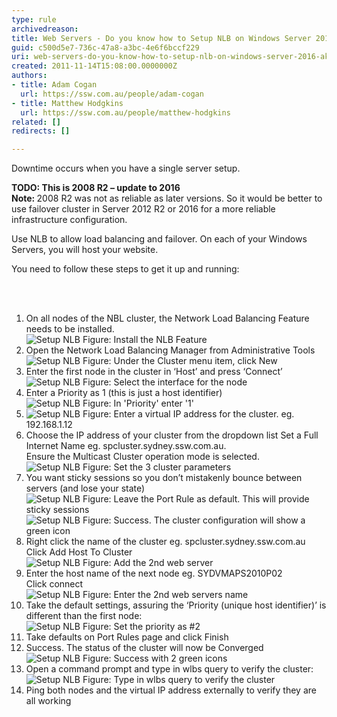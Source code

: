 ```yaml
---
type: rule
archivedreason: 
title: Web Servers - Do you know how to Setup NLB on Windows Server 2016? (aka Network Load Balancing)
guid: c500d5e7-736c-47a8-a3bc-4e6f6bccf229
uri: web-servers-do-you-know-how-to-setup-nlb-on-windows-server-2016-aka-network-load-balancing
created: 2011-11-14T15:08:00.0000000Z
authors:
- title: Adam Cogan
  url: https://ssw.com.au/people/adam-cogan
- title: Matthew Hodgkins
  url: https://ssw.com.au/people/matthew-hodgkins
related: []
redirects: []

---
```



<p>Downtime occurs when you have a single server setup.<br></p><p class="ssw15-rteElement-InfoBox"><b>TODO&#58; This is 2008 R2 – update to 2016</b><br><b>Note&#58;&#160;</b>2008 R2 was not as reliable as later versions. So it would be better to use failover cluster in Server 2012 R2 or 2016 for a more reliable infrastructure configuration.&#160;</p><p>​​Use NLB to allow load balancing and failover. On each of your Windows Servers, you will host your website.</p>
<p>You need to follow these steps to get it up and running&#58;</p>
<br><excerpt class='endintro'></excerpt><br>
<ol><li>On all nodes of the NBL cluster, the Network Load Balancing Feature needs to be installed.<br><img class="ms-rteCustom-ImageArea" alt="Setup NLB" src="/PublishingImages/Setup-NLB-1.jpg" /> <span class="ms-rteCustom-FigureNormal">Figure&#58; Install the NLB Feature</span> </li>
<li>Open the Network Load Balancing Manager from Administrative Tools<br><img class="ms-rteCustom-ImageArea" alt="Setup NLB" src="/PublishingImages/Setup-NLB-2.jpg" /> <span class="ms-rteCustom-FigureNormal">Figure&#58; Under the Cluster menu item, click New</span> </li>
<li>Enter the first node in the cluster in ‘Host’ and press ‘Connect’<br><img class="ms-rteCustom-ImageArea" alt="Setup NLB" src="/PublishingImages/Setup-NLB-3.jpg" /> <span class="ms-rteCustom-FigureNormal">Figure&#58; Select the interface for the node</span> </li>
<li>Enter a Priority as 1 (this is just a host identifier)<br><img class="ms-rteCustom-ImageArea" alt="Setup NLB" src="/PublishingImages/Setup-NLB-4.jpg" /> <span class="ms-rteCustom-FigureNormal">Figure&#58; In 'Priority' enter '1'</span> </li>
<li><img class="ms-rteCustom-ImageArea" alt="Setup NLB" src="/PublishingImages/Setup-NLB-5.jpg" /> <span class="ms-rteCustom-FigureNormal">Figure&#58; Enter a virtual IP address for the cluster. eg. 192.168.1.12</span> </li>
<li>Choose the IP address of your cluster from the dropdown list Set a Full Internet Name eg. spcluster.sydney.ssw.com.au. <br>Ensure the Multicast Cluster operation mode is selected.<br><img class="ms-rteCustom-ImageArea" alt="Setup NLB" src="/PublishingImages/Setup-NLB-6.jpg" /> <span class="ms-rteCustom-FigureNormal">Figure&#58; Set the 3 cluster parameters</span> </li>
<li>You want sticky sessions so you don’t mistakenly bounce between servers (and lose your state)<br><img class="ms-rteCustom-ImageArea" alt="Setup NLB" src="/PublishingImages/Setup-NLB-7.jpg" /> <span class="ms-rteCustom-FigureNormal">Figure&#58; Leave the Port Rule as default. This will provide sticky sessions</span><br><img class="ms-rteCustom-ImageArea" alt="Setup NLB" src="/PublishingImages/Setup-NLB-8.jpg" /> <span class="ms-rteCustom-FigureNormal">Figure&#58; Success. The cluster configuration will show a green icon</span> </li>
<li>Right click the name of the cluster eg. spcluster.sydney.ssw.com.au Click Add Host To Cluster<br><img class="ms-rteCustom-ImageArea" alt="Setup NLB" src="/PublishingImages/Setup-NLB-9.jpg" /> <span class="ms-rteCustom-FigureNormal">Figure&#58; Add the 2nd web server</span> </li>
<li>Enter the host name of the next node eg. SYDVMAPS2010P02<br>Click connect<br><img class="ms-rteCustom-ImageArea" alt="Setup NLB" src="/PublishingImages/Setup-NLB-10.jpg" /> <span class="ms-rteCustom-FigureNormal">Figure&#58; Enter the 2nd web servers name</span> </li>
<li>Take the default settings, assuring the ‘Priority (unique host identifier)’ is different than the first node&#58;<br><img class="ms-rteCustom-ImageArea" alt="Setup NLB" src="/PublishingImages/Setup-NLB-1.jpg" /> <span class="ms-rteCustom-FigureNormal">Figure&#58; Set the priority as #2</span> </li>
<li>Take defaults on Port Rules page and click Finish</li>
<li>Success. The status of the cluster will now be Converged<br><img class="ms-rteCustom-ImageArea" alt="Setup NLB" src="/PublishingImages/Setup-NLB-12.jpg" /> <span class="ms-rteCustom-FigureNormal">Figure&#58; Success with 2 green icons</span> </li>
<li>Open a command prompt and type in wlbs query to verify the cluster&#58;<br><img class="ms-rteCustom-ImageArea" alt="Setup NLB" src="/PublishingImages/Setup-NLB-13.jpg" /> <span class="ms-rteCustom-FigureNormal">Figure&#58; Type in wlbs query to verify the cluster</span> </li>
<li>Ping both nodes and the virtual IP address externally to verify they are all working</li></ol>


